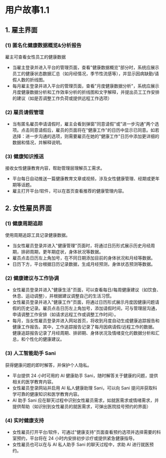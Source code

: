 # 用户故事1.1

## 1. 雇主界面

### (1) 匿名化健康数据概览&分析报告

雇主可查看女性员工的健康数据

- 当雇主登录并进入平台的管理页面，查看"健康数据概览"部分时，系统应展示员工的健康状态数据汇总（如月经情况，季节性流感等），并显示因病缺勤/请假人数的折线图。
- 每月雇主登录并进入平台的管理页面，查看"月度健康数据分析"，系统应展示月度健康数据分析和工作效率分析的折线图和文字解释，并提出员工工作安排的建议（如是否调整工作负荷或提供远程工作选项）

### (2) 雇员请假管理

- 当有匿名雇员申请请假时，雇主会看到弹窗"同意请假"或"进一步沟通"两个选项。点击同意请假后，雇员的页面将在"健康工作"的日历中显示已同意。如若选择：进一步沟通的选项，则需要雇员在她的"健康工作"日历中添加更详细的数据和情况，并解释说明。

### (3) 健康知识推送

接收女性健康教育内容，帮助管理层理解员工需求。

- 平台每日自动推送一篇健康教育文章或视频，涉及女性健康管理、经期或更年期等话题。
- 雇主打开平台/软件，可以在首页查看推荐的健康管理内容。

## 2. 女性雇员界面

### (1) 健康周期追踪

使用周期追踪工具记录健康数据。

- 当女性雇员登录并进入"健康管理"页面时，将通过日历形式展示历史月经周期，排卵周期，更年期症状，身体状况等数据。
- 雇员点击日历左上角加号，在不同日期添加目前的身体状况和月经等数据。
- 日历下方，平台根据日历记录数据，生成月经预测，身体状态预测等数据。

### (2) 健康建议与工作协调

- 女性雇员登录并进入"健康生活"页面，可以查看每日/每周健康建议（如饮食、休息、运动调整），并根据建议调整自己的生活习惯。
- 女性雇员登录并进入"健康工作"页面，将通过日历形式展示月度因健康问题请假的历史记录。雇员点击日历左上角加号，添加请假时间，可与管理层沟通，申请调整工作安排（如请求远程工作或调整工作时间）。
- 每月，当女性雇员登录并进入网站首页，将收到月度自动生成健康追踪报告和健康工作报告。其中，工作追踪报告记录了每月因病请假/远程工作的数据。健康追踪报告记录了月经周期、排卵期、身体状况及情绪变化的数据分析和汇总，和个性化的健康建议。

### (3) 人工智能助手 Sani

获得健康问题的即时解答，并保护个人隐私。

- 平台提供 24 小时可用的 AI 健康助手 Sani，随时解答关于健康的问题，提供相关的医学教育内容。
- 女性雇员登录网站并启用 AI 私人健康助理 Sani，可以向 Sani 提问并获取科学可靠的健康知识和医学教育内容。
- AI 助手 Sani 应在聊天过程中识别女性雇员需求，如就医需求或情绪需求，并提供帮助（如识别到女性雇员的就医需求，可弹出医院挂号预约的界面）

### (4) 实时健康支持

- 女性雇员打开平台/软件，可通过"健康支持"页面查看预约选项并选择需要的科室预约，平台将在 24 小时内安排初步诊疗或提供紧急健康指导。
- 女性雇员也可以在与 AI 私人助手 Sani 的聊天过程中，求助 AI 进行就医预约。